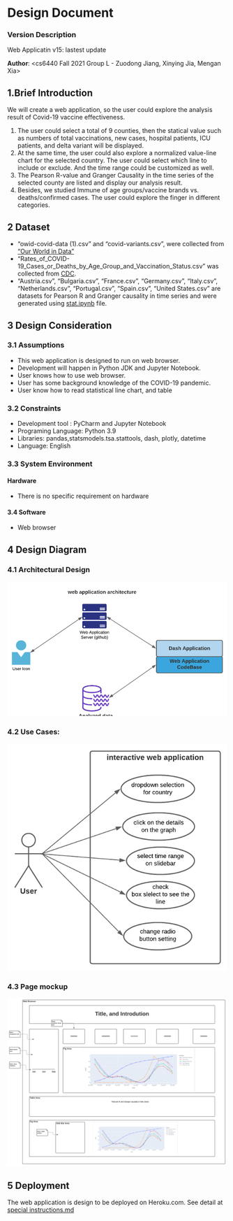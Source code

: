 # Design Document

### Version Description

Web Applicatin v15: lastest update

**Author**: \<cs6440 Fall 2021 Group L - Zuodong Jiang, Xinying Jia, Mengan Xia>

## 1.Brief Introduction

We will create a web application, so the user could explore the analysis result of Covid-19 vaccine effectiveness. 

1. The user could select a total of 9 counties, then the statical value such as numbers of total vaccinations, new cases, hospital patients, ICU patients, and delta variant will be displayed. 
2. At the same time, the user could also explore a normalized value-line chart for the selected country. The user could select which line to include or exclude. And the time range could be customized as well.
3. The Pearson R-value and Granger Causality in the time series of the selected county are listed and display our analysis result.
4. Besides, we studied Immune of age groups/vaccine brands vs. deaths/confirmed cases. The user could explore the finger in different categories. 

## 2 Dataset

- “owid-covid-data (1).csv” and “covid-variants.csv”, were collected from [“Our World in Data”](https://ourworldindata.org/)
- “Rates_of_COVID-19_Cases_or_Deaths_by_Age_Group_and_Vaccination_Status.csv” was collected from [CDC](https://data.cdc.gov/Public-Health-Surveillance/Rates-of-COVID-19-Cases-or-Deaths-by-Age-Group-and/3rge-nu2a).
- “Austria.csv”, “Bulgaria.csv”, “France.csv”, “Germany.csv”, “Italy.csv”, “Netherlands.csv”, “Portugal.csv”, “Spain.csv”, “United States.csv” are datasets for Pearson R and Granger causality in time series and were generated using [stat.ipynb](https://github.gatech.edu/mxia38/groupL_dash_app_cs6440_Fall2021/blob/master/stat.ipynb) file.


## 3 Design Consideration

### 3.1 Assumptions
- This  web application is designed to run on web browser.
- Development will happen in Python JDK and Jupyter Notebook.
- User knows how to use web browser.
- User has some background knowledge of the COVID-19 pandemic.
- User know how to read statistical line chart, and table

### 3.2 Constraints

- Development tool : PyCharm and Jupyter Notebook
- Programing Language: Python 3.9
- Libraries: pandas,statsmodels.tsa.stattools, dash, plotly, datetime
- Language: English

### 3.3 System Environment
#### Hardware
- There is no specific requirement on hardware

#### 3.4 Software
- Web browser

## 4 Design Diagram

### 4.1 Architectural Design

![architecture](../images/architecture.png)

### 4.2 Use Cases:

![use_case](../images/useCase.png)


### 4.3 Page mockup

![use_case](../images/mockups.png)

## 5 Deployment

The web application is design to be deployed on Heroku.com. See detail at [special instructions.md](https://github.gatech.edu/mxia38/groupL_dash_app_cs6440_Fall2021/blob/master/Final%20Delivery/Special%20Instructions.md)






